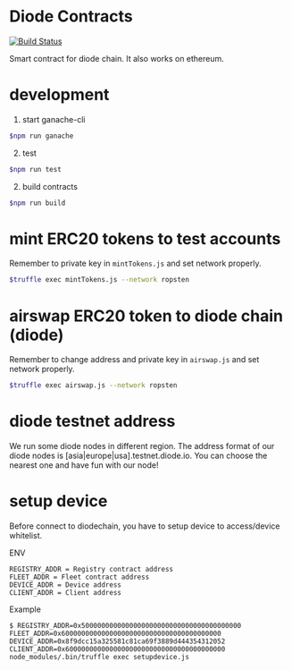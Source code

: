 # Diode Contracts
[![Build Status](https://travis-ci.com/diodechain/diode_contract.svg?branch=master)](https://travis-ci.com/diodechain/diode_contract)

Smart contract for diode chain. It also works on ethereum.

# development
1. start ganache-cli
```BASH
$npm run ganache
```

2. test
```BASH
$npm run test
```

2. build contracts
```BASH
$npm run build
```

# mint ERC20 tokens to test accounts
Remember to private key in `mintTokens.js` and set network properly.

```BASH
$truffle exec mintTokens.js --network ropsten
```

# airswap ERC20 token to diode chain (diode)
Remember to change address and private key in `airswap.js` and set network properly.

```BASH
$truffle exec airswap.js --network ropsten
```
# diode testnet address
We run some diode nodes in different region. The address format of our diode nodes is [asia|europe|usa].testnet.diode.io. You can choose the nearest one and have fun with our node!

# setup device

Before connect to diodechain, you have to setup device to access/device whitelist.

ENV
```
REGISTRY_ADDR = Registry contract address
FLEET_ADDR = Fleet contract address
DEVICE_ADDR = Device address
CLIENT_ADDR = Client address
```

Example
```
$ REGISTRY_ADDR=0x5000000000000000000000000000000000000000  FLEET_ADDR=0x6000000000000000000000000000000000000000  DEVICE_ADDR=0x8f9dcc15a325581c81ca69f3889d444354312052 CLIENT_ADDR=0x6000000000000000000000000000000000000000 node_modules/.bin/truffle exec setupdevice.js
```